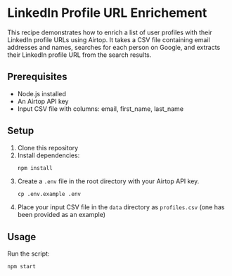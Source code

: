 # LinkedIn Profile URL Enrichement

This recipe demonstrates how to enrich a list of user profiles with their LinkedIn profile URLs using Airtop. It takes a CSV file containing email addresses and names, searches for each person on Google, and extracts their LinkedIn profile URL from the search results.

## Prerequisites

- Node.js installed
- An Airtop API key
- Input CSV file with columns: email, first_name, last_name

## Setup

1. Clone this repository
2. Install dependencies:
   ```bash
   npm install
   ```
3. Create a `.env` file in the root directory with your Airtop API key.
   ```
   cp .env.example .env
   ```
4. Place your input CSV file in the `data` directory as `profiles.csv` (one has been provided as an example)

## Usage

Run the script:
```
npm start
```